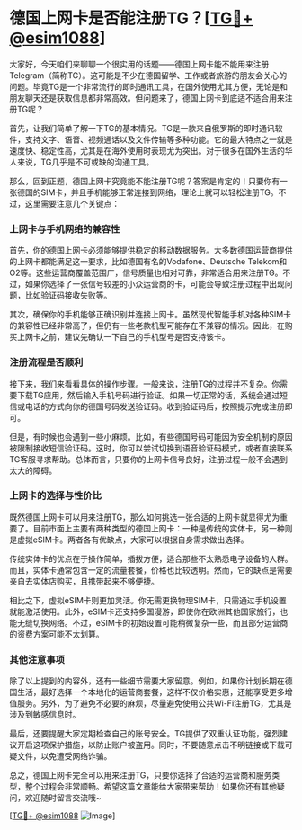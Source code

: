 # 德国上网卡是否能注册TG？[[TG💪+ @esim1088](https://t.me/s/esim1088)]

大家好，今天咱们来聊聊一个很实用的话题——德国上网卡能不能用来注册Telegram（简称TG）。这可能是不少在德国留学、工作或者旅游的朋友会关心的问题。毕竟TG是一个非常流行的即时通讯工具，在国外使用尤其方便，无论是和朋友聊天还是获取信息都非常高效。但问题来了，德国上网卡到底适不适合用来注册TG呢？

首先，让我们简单了解一下TG的基本情况。TG是一款来自俄罗斯的即时通讯软件，支持文字、语音、视频通话以及文件传输等多种功能。它的最大特点之一就是速度快、稳定性高，尤其是在海外使用时表现尤为突出。对于很多在国外生活的华人来说，TG几乎是不可或缺的沟通工具。

那么，回到正题，德国上网卡究竟能不能注册TG呢？答案是肯定的！只要你有一张德国的SIM卡，并且手机能够正常连接到网络，理论上就可以轻松注册TG。不过，这里需要注意几个关键点：

### **上网卡与手机网络的兼容性**

首先，你的德国上网卡必须能够提供稳定的移动数据服务。大多数德国运营商提供的上网卡都能满足这一要求，比如德国有名的Vodafone、Deutsche Telekom和O2等。这些运营商覆盖范围广，信号质量也相对可靠，非常适合用来注册TG。不过，如果你选择了一张信号较差的小众运营商的卡，可能会导致注册过程中出现问题，比如验证码接收失败等。

其次，确保你的手机能够正确识别并连接上网卡。虽然现代智能手机对各种SIM卡的兼容性已经非常高了，但仍有一些老款机型可能存在不兼容的情况。因此，在购买上网卡之前，建议先确认一下自己的手机型号是否支持该卡。

### **注册流程是否顺利**

接下来，我们来看看具体的操作步骤。一般来说，注册TG的过程并不复杂。你需要下载TG应用，然后输入手机号码进行验证。如果一切正常的话，系统会通过短信或电话的方式向你的德国号码发送验证码。收到验证码后，按照提示完成注册即可。

但是，有时候也会遇到一些小麻烦。比如，有些德国号码可能因为安全机制的原因被限制接收短信验证码。这时，你可以尝试切换到语音验证码模式，或者直接联系TG客服寻求帮助。总体而言，只要你的上网卡信号良好，注册过程一般不会遇到太大的障碍。

### **上网卡的选择与性价比**

既然德国上网卡可以用来注册TG，那么如何挑选一张合适的上网卡就显得尤为重要了。目前市面上主要有两种类型的德国上网卡：一种是传统的实体卡，另一种则是虚拟eSIM卡。两者各有优缺点，大家可以根据自身需求做出选择。

传统实体卡的优点在于操作简单，插拔方便，适合那些不太熟悉电子设备的人群。而且，实体卡通常包含一定的流量套餐，价格也比较透明。然而，它的缺点是需要亲自去实体店购买，且携带起来不够便捷。

相比之下，虚拟eSIM卡则更加灵活。你无需更换物理SIM卡，只需通过手机设置就能激活使用。此外，eSIM卡还支持多国漫游，即使你在欧洲其他国家旅行，也能无缝切换网络。不过，eSIM卡的初始设置可能稍微复杂一些，而且部分运营商的资费方案可能不太划算。

### **其他注意事项**

除了以上提到的内容外，还有一些细节需要大家留意。例如，如果你计划长期在德国生活，最好选择一个本地化的运营商套餐，这样不仅价格实惠，还能享受更多增值服务。另外，为了避免不必要的麻烦，尽量避免使用公共Wi-Fi注册TG，尤其是涉及到敏感信息时。

最后，还要提醒大家定期检查自己的账号安全。TG提供了双重认证功能，强烈建议开启这项保护措施，以防止账户被盗用。同时，不要随意点击不明链接或下载可疑文件，以免遭受网络诈骗。

总之，德国上网卡完全可以用来注册TG，只要你选择了合适的运营商和服务类型，整个过程会非常顺畅。希望这篇文章能给大家带来帮助！如果你还有其他疑问，欢迎随时留言交流哦~

[[TG💪+ @esim1088](https://t.me/s/esim1088) ![Image](https://i.postimg.cc/4NQfJmqS/Snipaste-2025-05-13-00-14-12.png)]